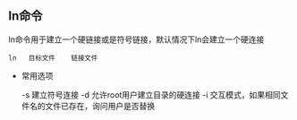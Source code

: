 ## ln命令
ln命令用于建立一个硬链接或是符号链接，默认情况下ln会建立一个硬连接

    ln   目标文件    链接文件

* 常用选项


    -s      建立符号连接
    -d      允许root用户建立目录的硬连接
    -i      交互模式，如果相同文件名的文件已存在，询问用户是否替换